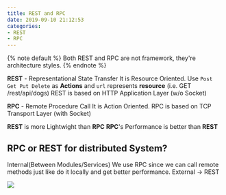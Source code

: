 ```yaml
---
title: REST and RPC
date: 2019-09-10 21:12:53
categories:
- REST
- RPC
---
```


{% note default %}
Both REST and RPC are not framework, they're architecture styles.
{% endnote %}


**REST** - Representational State Transfer
It is Resource Oriented.
Use `Post Get Put Delete` as **Actions** and `url` represents **resource** (i.e.  GET /rest/api/dogs)
REST is based on HTTP Application Layer (w/o Socket)

**RPC** - Remote Procedure Call
It is Action Oriented.
RPC is based on TCP Transport Layer (with Socket)

**REST** is more Lightwight than **RPC**
**RPC**'s Performance is better than **REST** 

## RPC or REST for distributed System?
Internal(Between Modules/Services)
We use RPC since we can call remote methods just like do it locally and get better performance.
External -> REST

![](/images/RPC_Arch.png)
